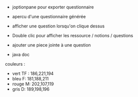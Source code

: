 - joptionpane pour exporter questionnaire
- apercu d'une questionnaire générée
- afficher une question lorsqu'on clique dessus

- Double clic pour afficher les ressource / notions / questions
- ajouter une piece jointe à une question

- java doc

couleurs : 
- vert TF : 186,221,194
- bleu F: 181,188,211
- rouge M: 202,107,119
- gris D: 189,198,196